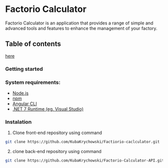 # Factorio Calculator

Factorio Calculator is an application that provides a range of simple and advanced tools and features to enhance the management of your factory.

## Table of contents

[here](#getting-started)

### Getting started

### System requirements:

- [Node.js](https://nodejs.org/)
- [npm](https://www.npmjs.com/)
- [Angular CLI](https://cli.angular.io/)
- [.NET 7 Runtime (eg. Visual Studio)](https://visualstudio.microsoft.com/pl/thank-you-downloading-visual-studio/?sku=Community&channel=Release&version=VS2022&source=VSLandingPage&cid=2030&passive=false)

### Instalation

1. Clone front-end repository using command 
```bash
git clone https://github.com/KubaKrychowski/Factiorio-caclculator.git
```

2. clone back-end repository using command
```bash
git clone https://github.com/KubaKrychowski/Factorio-Calculator-API.git
```

